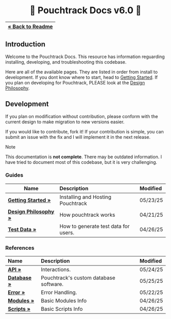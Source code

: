 <h1 align='center'> 📖 Pouchtrack Docs v6.0 📖 </h1>

| **[« Back to Readme](../README.md)** |
| ------------------------------------ |

## Introduction

Welcome to the Pouchtrack Docs. This resource has information reguarding installing, developing, and troubleshooting this codebase.

Here are all of the available pages. They are listed in order from install to development. If you dont know where to start, head to [Getting Started](gettingstarted.md). If you plan on developing for Pouchtrack, PLEASE look at the [Design Philosophy](guides/design-philosophy.md).

## Development

If you plan on modification without contribution, please conform with the current design to make migration to new versions easier.

If you would like to contribute, fork it! If your contribution is simple, you can submit an issue with the fix and I will implement it in the next release.

> [!NOTE]
> This documentation is **not complete**. There may be outdated information. I have tried to document most of this codebase, but it is very challenging.

### Guides

| Name                                                   | Description                          | Modified |
| ------------------------------------------------------ | :----------------------------------- | :------- |
| **[Getting Started »](guides/getting-started.md)**     | Installing and Hosting Pouchtrack    | 05/23/25 |
| **[Design Philosophy »](guides/design-philosophy.md)** | How pouchtrack works                 | 04/21/25 |
| **[Test Data »](guides/test-data.md)**                 | How to generate test data for users. | 04/26/25 |

### References

| Name                                     | Description                            | Modified |
| :--------------------------------------- | :------------------------------------- | :------- |
| **[API »](references/api.md)**           | Interactions.                          | 05/24/25 |
| **[Database »](references/database.md)** | Pouchtrack's custom database software. | 05/25/25 |
| **[Error »](references/error.md)**       | Error Handling.                        | 05/22/25 |
| **[Modules »](references/modules.md)**   | Basic Modules Info                     | 04/26/25 |
| **[Scripts »](references/scripts.md)**   | Basic Scripts Info                     | 04/26/25 |
